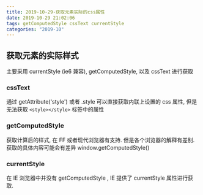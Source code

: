 ```yaml
---
title: 2019-10-29-获取元素实际的css属性
date: 2019-10-29 21:02:06
tags: getComputedStyle cssText currentStyle
categories: "2019-10"
---
```


## 获取元素的实际样式

主要采用 currentStyle (ie6 兼容), getComputedStyle, 以及 cssText 进行获取

### cssText

通过 getAttribute('style') 或者 .style 可以直接获取内联上设置的 css 属性, 但是无法获取
```<style></style>``` 标签中的属性

### getComputedStyle

获取计算后的样式, 在 FF 或者现代浏览器有支持. 但是各个浏览器的解释有差别. 获取的具体内容可能会有差异
window.getComputedStyle()

### currentStyle

在 IE 浏览器中并没有 getComputedStyle , IE 提供了 currentStyle 属性进行获取.

